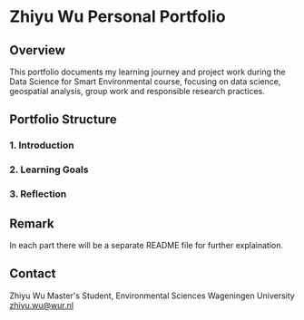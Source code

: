 # Zhiyu Wu Personal Portfolio

## Overview
This portfolio documents my learning journey and project work during the Data Science for Smart Environmental course, focusing on data science, geospatial analysis, group work and responsible research practices.

## Portfolio Structure

### 1. Introduction

### 2. Learning Goals

### 3. Reflection

## Remark
In each part there will be a separate README file for further explaination.

## Contact
Zhiyu Wu
Master's Student, Environmental Sciences
Wageningen University
zhiyu.wu@wur.nl
